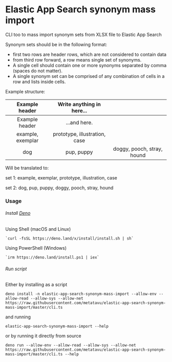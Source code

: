 # Elastic App Search synonym mass import

CLI too to mass import synonym sets from XLSX file to Elastic App Search

Synonym sets should be in the following format:

- first two rows are header rows, which are not considered to contain data
- from third row forward, a row means single set of synonyms.
- A single cell should contain one or more synonyms separated by comma (spaces do not matter).
- A single synonym set can be comprised of any combination of cells in a row and lists inside cells.

Example structure:

|  Example header  |   Write anything in here...   |                            |
| :---------------: | :---------------------------: | :------------------------: |
|  Example header  |         ...and here.         |                            |
| example, exemplar | prototype, illustration, case |                            |
|        dog        |          pup, puppy          | doggy, pooch, stray, hound |

Will be translated to:

set 1: example, exemplar, prototype, illustration, case

set 2: dog, pup, puppy, doggy, pooch, stray, hound

### Usage

###### Install [Deno](https://deno.land/manual@v1.28.2/getting_started/installation)

Using Shell (macOS and Linux)

```
`curl -fsSL https://deno.land/x/install/install.sh | sh`
```

Using PowerShell (Windows)

```
`irm https://deno.land/install.ps1 | iex`
```

###### Run script

Either by installing as a script

```
deno install -n elastic-app-search-synonym-mass-import --allow-env --allow-read --allow-sys --allow-net https://raw.githubusercontent.com/metatavu/elastic-app-search-synonym-mass-import/master/cli.ts
```

and running

```
elastic-app-search-synonym-mass-import --help
```

or by running it directly from source

```
deno run --allow-env --allow-read --allow-sys --allow-net https://raw.githubusercontent.com/metatavu/elastic-app-search-synonym-mass-import/master/cli.ts --help
```
